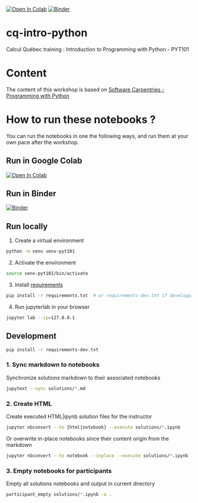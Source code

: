 [![Open In Colab](https://colab.research.google.com/assets/colab-badge.svg)](https://colab.research.google.com/github/ccoulombe/cq-intro-python)
[![Binder](https://mybinder.org/badge_logo.svg)](https://mybinder.org/v2/gh/ccoulombe/cq-intro-python.git/HEAD)

# cq-intro-python
Calcul Québec training : Introduction to Programming with Python - PYT101

# Content
The content of this workshop is based on [Software Carpentries - Programming with Python](https://swcarpentry.github.io/python-novice-inflammation/)

# How to run these notebooks ?
You can run the notebooks in one the following ways, and run them at your own pace after the workshop.

## Run in Google Colab
[![Open In Colab](https://colab.research.google.com/assets/colab-badge.svg)](https://colab.research.google.com/github/ccoulombe/cq-intro-python)

## Run in Binder
[![Binder](https://mybinder.org/badge_logo.svg)](https://mybinder.org/v2/gh/ccoulombe/cq-intro-python.git/HEAD)

## Run locally
1. Create a virtual environment
```bash
python -m venv venv-pyt101
```

2. Activate the environment
```bash
source venv-pyt101/bin/activate
```

3. Install [requirements](requirements.txt)
```bash
pip install -r requirements.txt  # or requirements-dev.txt if developping
```

4. Run jupyterlab in your browser
```bash
jupyter lab --ip=127.0.0.1
```

## Development
```bash
pip install -r requirements-dev.txt
```

### 1. Sync markdown to notebooks
Synchronize solutions markdown to their associated notebooks
```bash
jupytext --sync solutions/*.md
```

### 2. Create HTML
Create executed HTML|ipynb solution files for the instructor
```bash
jupyter nbconvert --to {html|notebook} --execute solutions/*.ipynb
```
Or overwrite in-place notebooks since their content origin from the markdown
```bash
jupyter nbconvert --to notebook --inplace --execute solutions/*.ipynb
```

### 3. Empty notebooks for participants
Empty all solutions notebooks and output in current directory
```bash
participant_empty solutions/*.ipynb -o .
```
